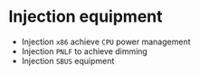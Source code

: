 # Injection equipment

- Injection `x86` achieve `CPU` power management
- Injection `PNLF` to achieve dimming
- Injection `SBUS` equipment
